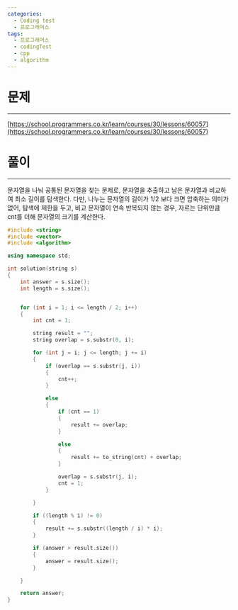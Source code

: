 ```yaml
---
categories:
  - Coding test
  - 프로그래머스
tags:
  - 프로그래머스
  - codingTest
  - cpp
  - algorithm
---
```

# 문제
___

[https://school.programmers.co.kr/learn/courses/30/lessons/60057](https://school.programmers.co.kr/learn/courses/30/lessons/60057)

# 풀이
___

문자열을 나눠 공통된 문자열을 찾는 문제로, 문자열을 추출하고 남은 문자열과 비교하여 최소 길이를 탐색한다. 다만, 나누는 문자열의 길이가 1/2 보다 크면 압축하는 의미가 없어, 탐색에 제한을 두고, 비교 문자열이 연속 반복되지 않는 경우, 자르는 단위만큼 cnt를 더해 문자열의 크기를 계산한다.


```c++
#include <string>
#include <vector>
#include <algorithm>

using namespace std;

int solution(string s)
{
    int answer = s.size();
    int length = s.size();


    for (int i = 1; i <= length / 2; i++)
    {
        int cnt = 1;

        string result = "";
        string overlap = s.substr(0, i);

        for (int j = i; j <= length; j += i)
        {
            if (overlap == s.substr(j, i))
            {
                cnt++;
            }

            else
            {
                if (cnt == 1)
                {
                    result += overlap;
                }

                else
                {
                    result += to_string(cnt) + overlap;
                }

                overlap = s.substr(j, i);
                cnt = 1;
            }

        }

        if ((length % i) != 0)
        {
            result += s.substr((length / i) * i);
        }

        if (answer > result.size())
        {
            answer = result.size();
        }

    }

    return answer;
}

```